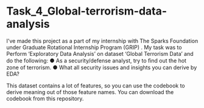 # Task_4_Global-terrorism-data-analysis
I've made this project as a part of my internship with The Sparks Foundation under Graduate Rotational Internship Program (GRIP) . My task was to Perform ‘Exploratory Data Analysis’ on dataset ‘Global Terrorism Data’ and do the following:
●	As a security/defense analyst, try to ﬁnd out the hot zone of terrorism.
●	What all security issues and insights you can derive by EDA?

This dataset contains a lot of features, so you can use the codebook to derive meaning out of those feature names. You can download the codebook from this repository.

